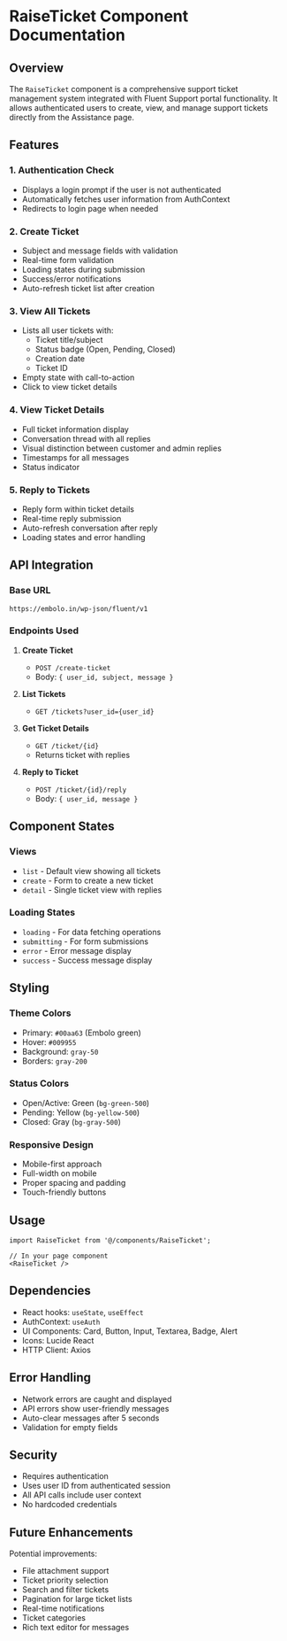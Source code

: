 # RaiseTicket Component Documentation

## Overview
The `RaiseTicket` component is a comprehensive support ticket management system integrated with Fluent Support portal functionality. It allows authenticated users to create, view, and manage support tickets directly from the Assistance page.

## Features

### 1. **Authentication Check**
- Displays a login prompt if the user is not authenticated
- Automatically fetches user information from AuthContext
- Redirects to login page when needed

### 2. **Create Ticket**
- Subject and message fields with validation
- Real-time form validation
- Loading states during submission
- Success/error notifications
- Auto-refresh ticket list after creation

### 3. **View All Tickets**
- Lists all user tickets with:
  - Ticket title/subject
  - Status badge (Open, Pending, Closed)
  - Creation date
  - Ticket ID
- Empty state with call-to-action
- Click to view ticket details

### 4. **View Ticket Details**
- Full ticket information display
- Conversation thread with all replies
- Visual distinction between customer and admin replies
- Timestamps for all messages
- Status indicator

### 5. **Reply to Tickets**
- Reply form within ticket details
- Real-time reply submission
- Auto-refresh conversation after reply
- Loading states and error handling

## API Integration

### Base URL
```
https://embolo.in/wp-json/fluent/v1
```

### Endpoints Used

1. **Create Ticket**
   - `POST /create-ticket`
   - Body: `{ user_id, subject, message }`

2. **List Tickets**
   - `GET /tickets?user_id={user_id}`

3. **Get Ticket Details**
   - `GET /ticket/{id}`
   - Returns ticket with replies

4. **Reply to Ticket**
   - `POST /ticket/{id}/reply`
   - Body: `{ user_id, message }`

## Component States

### Views
- `list` - Default view showing all tickets
- `create` - Form to create a new ticket
- `detail` - Single ticket view with replies

### Loading States
- `loading` - For data fetching operations
- `submitting` - For form submissions
- `error` - Error message display
- `success` - Success message display

## Styling

### Theme Colors
- Primary: `#00aa63` (Embolo green)
- Hover: `#009955`
- Background: `gray-50`
- Borders: `gray-200`

### Status Colors
- Open/Active: Green (`bg-green-500`)
- Pending: Yellow (`bg-yellow-500`)
- Closed: Gray (`bg-gray-500`)

### Responsive Design
- Mobile-first approach
- Full-width on mobile
- Proper spacing and padding
- Touch-friendly buttons

## Usage

```tsx
import RaiseTicket from '@/components/RaiseTicket';

// In your page component
<RaiseTicket />
```

## Dependencies

- React hooks: `useState`, `useEffect`
- AuthContext: `useAuth`
- UI Components: Card, Button, Input, Textarea, Badge, Alert
- Icons: Lucide React
- HTTP Client: Axios

## Error Handling

- Network errors are caught and displayed
- API errors show user-friendly messages
- Auto-clear messages after 5 seconds
- Validation for empty fields

## Security

- Requires authentication
- Uses user ID from authenticated session
- All API calls include user context
- No hardcoded credentials

## Future Enhancements

Potential improvements:
- File attachment support
- Ticket priority selection
- Search and filter tickets
- Pagination for large ticket lists
- Real-time notifications
- Ticket categories
- Rich text editor for messages
